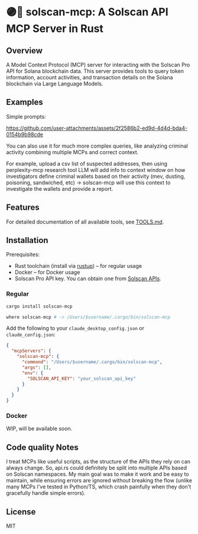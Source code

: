 # 🟣🔎 solscan-mcp: A Solscan API MCP Server in Rust

## Overview

A Model Context Protocol (MCP) server for interacting with the Solscan Pro API for Solana blockchain data. This server provides tools to query token information, account activities, and transaction details on the Solana blockchain via Large Language Models.


## Examples

Simple prompts: 


https://github.com/user-attachments/assets/2f2586b2-ed9d-4d4d-bda4-0154b9b98cde




You can also use it for much more complex queries, like analyzing criminal activity combining multiple MCPs and correct context.

For example, upload a csv list of suspected addresses, then using perplexity-mcp research tool LLM will add info to context window on how investigators define criminal wallets based on their activity (mev, dusting, poisoning, sandwiched, etc) -> solscan-mcp will use this context to investigate the wallets and provide a report.

## Features

For detailed documentation of all available tools, see [TOOLS.md](TOOLS.md).

## Installation

Prerequisites:
- Rust toolchain (install via [rustup](https://rustup.rs/)) – for regular usage
- Docker – for Docker usage
- Solscan Pro API key. You can obtain one from [Solscan APIs](https://solscan.io/apis).

### Regular

```bash
cargo install solscan-mcp

where solscan-mcp # -> /Users/$username/.cargo/bin/solscan-mcp
```

Add the following to your `claude_desktop_config.json` or `claude_config.json`:

```json
{
  "mcpServers": {
    "solscan-mcp": {
      "command": "/Users/$username/.cargo/bin/solscan-mcp",
      "args": [],
      "env": {
        "SOLSCAN_API_KEY": "your_solscan_api_key"
      }
    }
  }
}
```

### Docker

WIP, will be available soon.



## Code quality Notes

I treat MCPs like useful scripts, as the structure of the APIs they rely on can always change. So, api.rs could definitely be split into multiple APIs based on Solscan namespaces. My main goal was to make it work and be easy to maintain, while ensuring errors are ignored without breaking the flow (unlike many MCPs I've tested in Python/TS, which crash painfully when they don't gracefully handle simple errors).


## License

MIT
